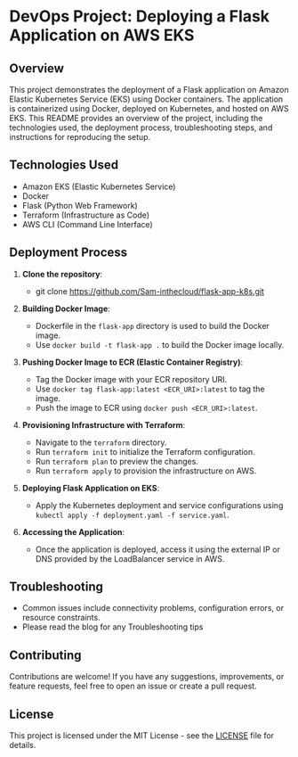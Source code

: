 # DevOps Project: Deploying a Flask Application on AWS EKS

## Overview
This project demonstrates the deployment of a Flask application on Amazon Elastic Kubernetes Service (EKS) using Docker containers. The application is containerized using Docker, deployed on Kubernetes, and hosted on AWS EKS. This README provides an overview of the project, including the technologies used, the deployment process, troubleshooting steps, and instructions for reproducing the setup.

## Technologies Used
- Amazon EKS (Elastic Kubernetes Service)
- Docker
- Flask (Python Web Framework)
- Terraform (Infrastructure as Code)
- AWS CLI (Command Line Interface)

## Deployment Process
1. **Clone the repository**:
   - git clone https://github.com/Sam-inthecloud/flask-app-k8s.git

2. **Building Docker Image**: 
   - Dockerfile in the `flask-app` directory is used to build the Docker image.
   - Use `docker build -t flask-app .` to build the Docker image locally.

3. **Pushing Docker Image to ECR (Elastic Container Registry)**:
   - Tag the Docker image with your ECR repository URI.
   - Use `docker tag flask-app:latest <ECR_URI>:latest` to tag the image.
   - Push the image to ECR using `docker push <ECR_URI>:latest`.

4. **Provisioning Infrastructure with Terraform**:
   - Navigate to the `terraform` directory.
   - Run `terraform init` to initialize the Terraform configuration.
   - Run `terraform plan` to preview the changes.
   - Run `terraform apply` to provision the infrastructure on AWS.

5. **Deploying Flask Application on EKS**:
   - Apply the Kubernetes deployment and service configurations using `kubectl apply -f deployment.yaml -f service.yaml`.

6. **Accessing the Application**:
   - Once the application is deployed, access it using the external IP or DNS provided by the LoadBalancer service in AWS.

## Troubleshooting
- Common issues include connectivity problems, configuration errors, or resource constraints.
- Please read the blog for any Troubleshooting tips

## Contributing
Contributions are welcome! If you have any suggestions, improvements, or feature requests, feel free to open an issue or create a pull request.

## License
This project is licensed under the MIT License - see the [LICENSE](LICENSE) file for details.

